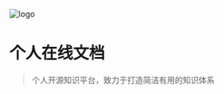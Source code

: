 <!-- _coverpage.md -->
![logo](https://docsify.js.org/_media/icon.svg)

# 个人在线文档

> 个人开源知识平台，致力于打造简洁有用的知识体系